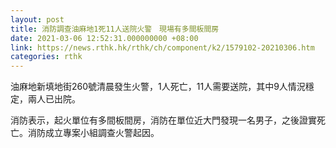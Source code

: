 ```yaml
---
layout: post
title: 消防調查油麻地1死11人送院火警　現場有多間板間房
date: 2021-03-06 12:52:31.000000000 +08:00
link: https://news.rthk.hk/rthk/ch/component/k2/1579102-20210306.htm
categories: rthk
---
```


油麻地新填地街260號清晨發生火警，1人死亡，11人需要送院，其中9人情況穩定，兩人已出院。

消防表示，起火單位有多間板間房，消防在單位近大門發現一名男子，之後證實死亡。消防成立專案小組調查火警起因。
